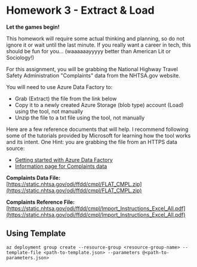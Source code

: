 # Homework 3 - Extract & Load

**Let the games begin!**

This homework will require some actual thinking and planning, so do not ignore it or wait until the last minute. If you really want a career in tech, this should be fun for you... (waaaaaayyyyy better than American Lit or Sociology!)

For this assignment, you will be grabbing the National Highway Travel Safety Administration "Complaints" data from the NHTSA.gov website.

You will need to use Azure Data Factory to:

- Grab (Extract) the file from the link below
- Copy it to a newly created Azure Storage (blob type) account (Load) using the tool, not manually
- Unzip the file to a txt file using the tool, not manually

Here are a few reference documents that will help. I recommend following some of the tutorials provided by Microsoft for learning how the tool works and its intent. One Hint: you are grabbing the file from an HTTPS data source:

- [Getting started with Azure Data Factory](https://learn.microsoft.com/en-us/azure/data-factory/quickstart-create-data-factory)
- [Information page for Complaints data](https://www.nhtsa.gov/nhtsa-datasets-and-apis#complaints)

**Complaints Data File:** [https://static.nhtsa.gov/odi/ffdd/cmpl/FLAT_CMPL.zip](https://static.nhtsa.gov/odi/ffdd/cmpl/FLAT_CMPL.zip)

**Complaints Reference File:** [https://static.nhtsa.gov/odi/ffdd/cmpl/Import_Instructions_Excel_All.pdf](https://static.nhtsa.gov/odi/ffdd/cmpl/Import_Instructions_Excel_All.pdf)

## Using Template

```azurecli-interactive
az deployment group create --resource-group <resource-group-name> --template-file <path-to-template.json> --parameters @<path-to-parameters.json>
```